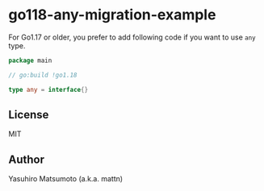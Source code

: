 # go118-any-migration-example

For Go1.17 or older, you prefer to add following code if you want to use `any` type.

```go
package main

// go:build !go1.18

type any = interface{}
```

## License

MIT

## Author

Yasuhiro Matsumoto (a.k.a. mattn)
